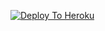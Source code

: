[![Deploy To Heroku](https://www.herokucdn.com/deploy/button.svg)](https://heroku.com/deploy?template=https://github.com/jani2345/Txt_)
